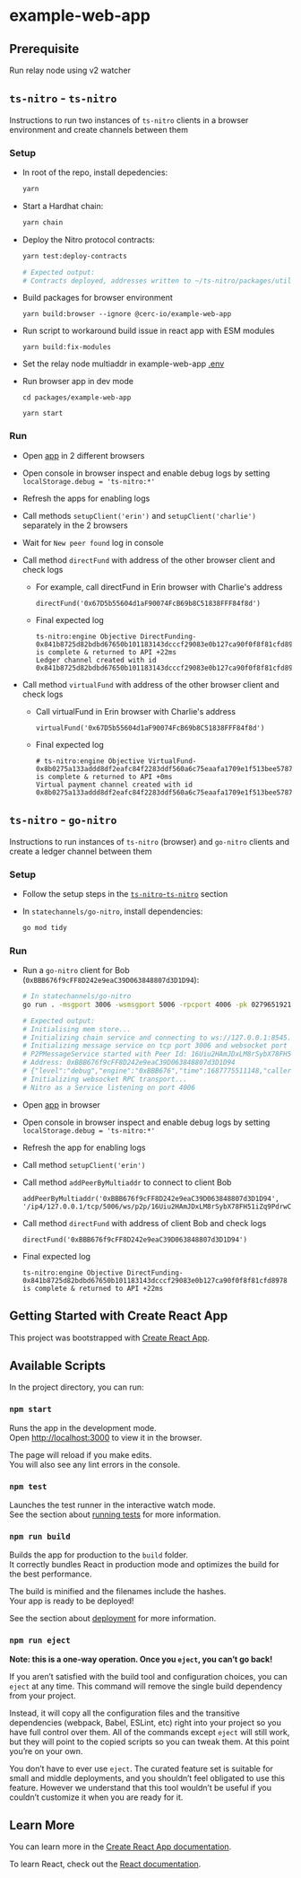 # example-web-app

## Prerequisite

Run relay node using v2 watcher

## `ts-nitro` - `ts-nitro`

Instructions to run two instances of `ts-nitro` clients in a browser environment and create channels between them

### Setup

* In root of the repo, install depedencies:

  ```bash
  yarn
  ```

* Start a Hardhat chain:

  ```bash
  yarn chain
  ```

* Deploy the Nitro protocol contracts:

  ```bash
  yarn test:deploy-contracts

  # Expected output:
  # Contracts deployed, addresses written to ~/ts-nitro/packages/util/src/test/addresses.json
  ```

* Build packages for browser environment

  ```
  yarn build:browser --ignore @cerc-io/example-web-app
  ```

* Run script to workaround build issue in react app with ESM modules

  ```
  yarn build:fix-modules
  ```

* Set the relay node multiaddr in example-web-app [.env](./.env)

* Run browser app in dev mode

  ```
  cd packages/example-web-app

  yarn start
  ```
### Run

* Open [app](http://localhost:3000) in 2 different browsers

* Open console in browser inspect and enable debug logs by setting `localStorage.debug = 'ts-nitro:*'`

* Refresh the apps for enabling logs

* Call methods `setupClient('erin')` and `setupClient('charlie')` separately in the 2 browsers

* Wait for `New peer found` log in console

* Call method `directFund` with address of the other browser client and check logs

  * For example, call directFund in Erin browser with Charlie's address

    ```
    directFund('0x67D5b55604d1aF90074FcB69b8C51838FFF84f8d')
    ```

  * Final expected log

    ```
    ts-nitro:engine Objective DirectFunding-0x841b8725d82bdbd67650b101183143dcccf29083e0b127ca90f0f8f81cfd8978 is complete & returned to API +22ms
    Ledger channel created with id 0x841b8725d82bdbd67650b101183143dcccf29083e0b127ca90f0f8f81cfd8978
    ```

* Call method `virtualFund` with address of the other browser client and check logs

  * Call virtualFund in Erin browser with Charlie's address

    ```
    virtualFund('0x67D5b55604d1aF90074FcB69b8C51838FFF84f8d')
    ```

  * Final expected log

    ```
    # ts-nitro:engine Objective VirtualFund-0x8b0275a133addd8df2eafc84f2283ddf560a6c75eaafa1709e1f513bee5787af is complete & returned to API +0ms
    Virtual payment channel created with id 0x8b0275a133addd8df2eafc84f2283ddf560a6c75eaafa1709e1f513bee5787af
    ```

## `ts-nitro` - `go-nitro`

Instructions to run instances of `ts-nitro` (browser) and `go-nitro` clients and create a ledger channel between them

### Setup

* Follow the setup steps in the [`ts-nitro`-`ts-nitro`](#setup) section

* In `statechannels/go-nitro`, install dependencies:

  ```bash
  go mod tidy
  ```

### Run

* Run a `go-nitro` client for Bob (`0xBBB676f9cFF8D242e9eaC39D063848807d3D1D94`):

  ```bash
  # In statechannels/go-nitro
  go run . -msgport 3006 -wsmsgport 5006 -rpcport 4006 -pk 0279651921cd800ac560c21ceea27aab0107b67daf436cdd25ce84cad30159b4 -chainpk 59c6995e998f97a5a0044966f0945389dc9e86dae88c7a8412f4603b6b78690d -naaddress 0x5FbDB2315678afecb367f032d93F642f64180aa3 -vpaaddress 0xe7f1725E7734CE288F8367e1Bb143E90bb3F0512 -caaddress 0x9fE46736679d2D9a65F0992F2272dE9f3c7fa6e0

  # Expected output:
  # Initialising mem store...
  # Initializing chain service and connecting to ws://127.0.0.1:8545...
  # Initializing message service on tcp port 3006 and websocket port 5006...
  # P2PMessageService started with Peer Id: 16Uiu2HAmJDxLM8rSybX78FH51iZq9PdrwCoCyyHRBCndNzcAYMes
  # Address: 0xBBB676f9cFF8D242e9eaC39D063848807d3D1D94
  # {"level":"debug","engine":"0xBBB676","time":1687775511148,"caller":"engine.go:151","message":"Constructed Engine"}
  # Initializing websocket RPC transport...
  # Nitro as a Service listening on port 4006
  ```

* Open [app](http://localhost:3000) in browser

* Open console in browser inspect and enable debug logs by setting `localStorage.debug = 'ts-nitro:*'`

* Refresh the app for enabling logs

* Call method `setupClient('erin')`

* Call method `addPeerByMultiaddr` to connect to client Bob

  ```
  addPeerByMultiaddr('0xBBB676f9cFF8D242e9eaC39D063848807d3D1D94', '/ip4/127.0.0.1/tcp/5006/ws/p2p/16Uiu2HAmJDxLM8rSybX78FH51iZq9PdrwCoCyyHRBCndNzcAYMes')
  ```

* Call method `directFund` with address of client Bob and check logs

  ```
  directFund('0xBBB676f9cFF8D242e9eaC39D063848807d3D1D94')
  ```

* Final expected log

  ```
  ts-nitro:engine Objective DirectFunding-0x841b8725d82bdbd67650b101183143dcccf29083e0b127ca90f0f8f81cfd8978 is complete & returned to API +22ms
  ```

## Getting Started with Create React App

This project was bootstrapped with [Create React App](https://github.com/facebook/create-react-app).

## Available Scripts

In the project directory, you can run:

### `npm start`

Runs the app in the development mode.\
Open [http://localhost:3000](http://localhost:3000) to view it in the browser.

The page will reload if you make edits.\
You will also see any lint errors in the console.

### `npm test`

Launches the test runner in the interactive watch mode.\
See the section about [running tests](https://facebook.github.io/create-react-app/docs/running-tests) for more information.

### `npm run build`

Builds the app for production to the `build` folder.\
It correctly bundles React in production mode and optimizes the build for the best performance.

The build is minified and the filenames include the hashes.\
Your app is ready to be deployed!

See the section about [deployment](https://facebook.github.io/create-react-app/docs/deployment) for more information.

### `npm run eject`

**Note: this is a one-way operation. Once you `eject`, you can’t go back!**

If you aren’t satisfied with the build tool and configuration choices, you can `eject` at any time. This command will remove the single build dependency from your project.

Instead, it will copy all the configuration files and the transitive dependencies (webpack, Babel, ESLint, etc) right into your project so you have full control over them. All of the commands except `eject` will still work, but they will point to the copied scripts so you can tweak them. At this point you’re on your own.

You don’t have to ever use `eject`. The curated feature set is suitable for small and middle deployments, and you shouldn’t feel obligated to use this feature. However we understand that this tool wouldn’t be useful if you couldn’t customize it when you are ready for it.

## Learn More

You can learn more in the [Create React App documentation](https://facebook.github.io/create-react-app/docs/getting-started).

To learn React, check out the [React documentation](https://reactjs.org/).
